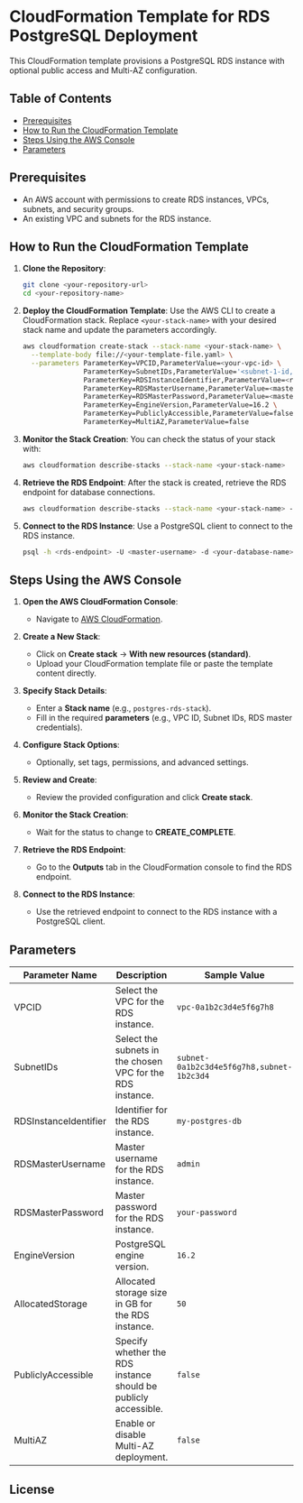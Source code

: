 # CloudFormation Template for RDS PostgreSQL Deployment

This CloudFormation template provisions a PostgreSQL RDS instance with optional public access and Multi-AZ configuration.

## Table of Contents
- [Prerequisites](#prerequisites)
- [How to Run the CloudFormation Template](#how-to-run-the-cloudformation-template)
- [Steps Using the AWS Console](#steps-using-the-aws-console)
- [Parameters](#parameters)

## Prerequisites

- An AWS account with permissions to create RDS instances, VPCs, subnets, and security groups.
- An existing VPC and subnets for the RDS instance.

## How to Run the CloudFormation Template

1. **Clone the Repository**:
   ```bash
   git clone <your-repository-url>
   cd <your-repository-name>
   ```

2. **Deploy the CloudFormation Template**:
   Use the AWS CLI to create a CloudFormation stack. Replace `<your-stack-name>` with your desired stack name and update the parameters accordingly.
   ```bash
   aws cloudformation create-stack --stack-name <your-stack-name> \
     --template-body file://<your-template-file.yaml> \
     --parameters ParameterKey=VPCID,ParameterValue=<your-vpc-id> \
                  ParameterKey=SubnetIDs,ParameterValue='<subnet-1-id,subnet-2-id>' \
                  ParameterKey=RDSInstanceIdentifier,ParameterValue=<rds-instance-identifier> \
                  ParameterKey=RDSMasterUsername,ParameterValue=<master-username> \
                  ParameterKey=RDSMasterPassword,ParameterValue=<master-password> \
                  ParameterKey=EngineVersion,ParameterValue=16.2 \
                  ParameterKey=PubliclyAccessible,ParameterValue=false \
                  ParameterKey=MultiAZ,ParameterValue=false
   ```

3. **Monitor the Stack Creation**:
   You can check the status of your stack with:
   ```bash
   aws cloudformation describe-stacks --stack-name <your-stack-name>
   ```

4. **Retrieve the RDS Endpoint**:
   After the stack is created, retrieve the RDS endpoint for database connections.
   ```bash
   aws cloudformation describe-stacks --stack-name <your-stack-name> --query "Stacks[0].Outputs[?OutputKey=='RDSHost'].OutputValue" --output text
   ```

5. **Connect to the RDS Instance**:
   Use a PostgreSQL client to connect to the RDS instance.
   ```bash
   psql -h <rds-endpoint> -U <master-username> -d <your-database-name>
   ```
## Steps Using the AWS Console

1. **Open the AWS CloudFormation Console**:
   - Navigate to [AWS CloudFormation](https://console.aws.amazon.com/cloudformation/).

2. **Create a New Stack**:
   - Click on **Create stack** → **With new resources (standard)**.
   - Upload your CloudFormation template file or paste the template content directly.

3. **Specify Stack Details**:
   - Enter a **Stack name** (e.g., `postgres-rds-stack`).
   - Fill in the required **parameters** (e.g., VPC ID, Subnet IDs, RDS master credentials).

4. **Configure Stack Options**:
   - Optionally, set tags, permissions, and advanced settings.

5. **Review and Create**:
   - Review the provided configuration and click **Create stack**.

6. **Monitor the Stack Creation**:
   - Wait for the status to change to **CREATE_COMPLETE**.

7. **Retrieve the RDS Endpoint**:
   - Go to the **Outputs** tab in the CloudFormation console to find the RDS endpoint.

8. **Connect to the RDS Instance**:
   - Use the retrieved endpoint to connect to the RDS instance with a PostgreSQL client.
## Parameters

| Parameter Name         | Description                                                  | Sample Value                        |
|------------------------|--------------------------------------------------------------|-------------------------------------|
| VPCID                  | Select the VPC for the RDS instance.                        | `vpc-0a1b2c3d4e5f6g7h8`            |
| SubnetIDs              | Select the subnets in the chosen VPC for the RDS instance.  | `subnet-0a1b2c3d4e5f6g7h8,subnet-1b2c3d4` |
| RDSInstanceIdentifier  | Identifier for the RDS instance.                            | `my-postgres-db`                    |
| RDSMasterUsername      | Master username for the RDS instance.                       | `admin`                             |
| RDSMasterPassword      | Master password for the RDS instance.                       | `your-password`            |
| EngineVersion          | PostgreSQL engine version.                                  | `16.2`                              |
| AllocatedStorage       | Allocated storage size in GB for the RDS instance.          | `50`                                |
| PubliclyAccessible     | Specify whether the RDS instance should be publicly accessible. | `false`                        |
| MultiAZ                | Enable or disable Multi-AZ deployment.                      | `false`                             |

## License

